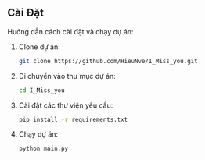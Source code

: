 ## Cài Đặt

Hướng dẫn cách cài đặt và chạy dự án:

1. Clone dự án:
    ```bash
    git clone https://github.com/HieuNve/I_Miss_you.git
    ```

2. Di chuyển vào thư mục dự án:
    ```bash
    cd I_Miss_you
    ```

3. Cài đặt các thư viện yêu cầu:
    ```bash
    pip install -r requirements.txt
    ```

4. Chạy dự án:
    ```bash
    python main.py
    ```
